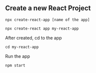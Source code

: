 ## Create a new React Project

```
npx create-react-app [name of the app]
```

```
npx create-react app my-react-app
```

After created, cd to the app

```
cd my-react-app
```

Run the app

```
npm start
```

